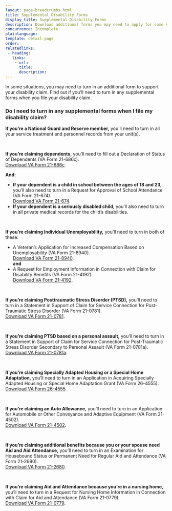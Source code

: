 ```yaml
---
layout: page-breadcrumbs.html
title: Supplemental Disability Forms
display_title: Supplemental Disability Forms
description: Download additional forms you may need to apply for some VA disability benefits.
concurrence: Incomplete
plainlanguage: 
template: detail-page
order: 	
relatedlinks:
 - heading: 
   links: 
    - url: 
      title: 
      description:
---
```


<div class="va-introtext">

In some situations, you may need to turn in an additional form to support your disability claim. Find out if you’ll need to turn in any supplemental forms when you file your disability claim. 

</div>

### Do I need to turn in any supplemental forms when I file my disability claim?



**If you’re a National Guard and Reserve member,** you’ll need to turn in all your service treatment and personnel records from your unit(s).

<br>

**If you’re claiming dependents,** you’ll need to fill out a Declaration of Status of Dependents (VA Form 21-686c).<br>
[Download VA Form 21-686c](https://www.vba.va.gov/pubs/forms/VBA-21-686c-ARE.pdf).<br>

**And:**
- **If your dependent is a child in school between the ages of 18 and 23,** you’ll also need to turn in a Request for Approval of School Attendance (VA Form 21-674).<br>
[Download VA Form 21-674](https://www.vba.va.gov/pubs/forms/VBA-21-674-ARE.pdf).<br>
- **If your dependent is a seriously disabled child,** you’ll also need to turn in all private medical records for the child’s disabilities.

<br>  

**If you’re claiming Individual Unemployability,** you’ll need to turn in both of these:
- A Veteran’s Application for Increased Compensation Based on Unemployability (VA Form 21-8940). <br>
[Download VA Form 21-8940](https://www.vba.va.gov/pubs/forms/VBA-21-8940-ARE.pdf). <br>
**and**<br>
- A Request for Employment Information in Connection with Claim for Disability Benefits (VA Form 21-4192).<br> 
[Download VA Form 21-4192](https://www.vba.va.gov/pubs/forms/VBA-21-4192-ARE.pdf).

<br> 

**If you’re claiming Posttraumatic Stress Disorder (PTSD),** you’ll need to turn in a Statement in Support of Claim for Service Connection for Post-Traumatic Stress Disorder (VA Form 21-0781).<br> 
[Download VA Form 21-0781](https://www.vba.va.gov/pubs/forms/VBA-21-0781-ARE.PDF).

<br>

**If you’re claiming PTSD based on a personal assault,** you’ll need to turn in a Statement in Support of Claim for Service Connection for Post-Traumatic Stress Disorder Secondary to Personal Assault (VA Form 21-0781a).<br>
[Download VA Form 21-0781a](https://www.vba.va.gov/pubs/forms/VBA-21-0781a-ARE.pdf).

<br>

**If you’re claiming Specially Adapted Housing or a Special Home Adaptation,** you’ll need to turn in an Application in Acquiring Specially Adapted Housing or Special Home Adaptation Grant (VA Form 26-4555).<br>
[Download VA Form 26-4555](https://www.vba.va.gov/pubs/forms/vba-26-4555-are.pdf).

<br>

**If you’re claiming an Auto Allowance,** you’ll need to turn in an Application for Automobile or Other Conveyance and Adaptive Equipment (VA Form 21-4502).<br>
[Download VA Form 21-4502](https://www.vba.va.gov/pubs/forms/VBA-21-4502-ARE.pdf).

<br>

**If you’re claiming additional benefits because you or your spouse need Aid and Aid Attendance,** you’ll need to turn in an Examination for Housebound Status or Permanent Need for Regular Aid and Attendance (VA Form 21-2680).<br>
[Download VA Form 21-2680](https://www.vba.va.gov/pubs/forms/VBA-21-2680-ARE.pdf).

<br>

**If you’re claiming Aid and Attendance because you’re in a nursing home,** you’ll need to turn in a Request for Nursing Home Information in Connection with Claim for Aid and Attendance (VA Form 21-0779).<br>
[Download VA Form 21-0779](https://www.vba.va.gov/pubs/forms/VBA-21-0779-ARE.pdf).<br>


